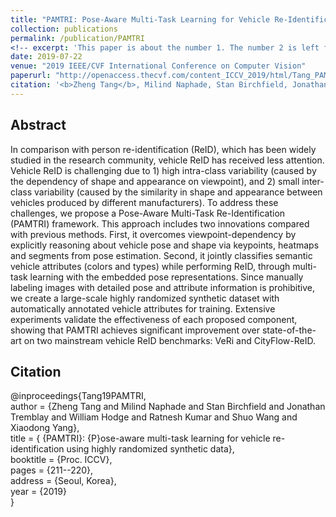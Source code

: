 ```yaml
---
title: "PAMTRI: Pose-Aware Multi-Task Learning for Vehicle Re-Identification Using Highly Randomized Synthetic Data"
collection: publications
permalink: /publication/PAMTRI
<!-- excerpt: 'This paper is about the number 1. The number 2 is left for future work.' -->
date: 2019-07-22
venue: "2019 IEEE/CVF International Conference on Computer Vision"
paperurl: "http://openaccess.thecvf.com/content_ICCV_2019/html/Tang_PAMTRI_Pose-Aware_Multi-Task_Learning_for_Vehicle_Re-Identification_Using_Highly_Randomized_ICCV_2019_paper.html"
citation: '<b>Zheng Tang</b>, Milind Naphade, Stan Birchfield, Jonathan Tremblay, William Hodge, Ratnesh Kumar, Shuo Wang and Xiaodong Yang. "PAMTRI: Pose-aware multi-task learning for vehicle re-identification using highly randomized synthetic data". <i>Proceedings of 2019 IEEE/CVF International Conference on Computer Vision (ICCV 2019)</i>. pp. 211-220. 2019.'
---
```

## Abstract
In comparison with person re-identification (ReID), which has been widely studied in the research community, vehicle ReID has received less attention. Vehicle ReID is challenging due to 1) high intra-class variability (caused by the dependency of shape and appearance on viewpoint), and 2) small inter-class variability (caused by the similarity in shape and appearance between vehicles produced by different manufacturers). To address these challenges, we propose a Pose-Aware Multi-Task Re-Identification (PAMTRI) framework. This approach includes two innovations compared with previous methods. First, it overcomes viewpoint-dependency by explicitly reasoning about vehicle pose and shape via keypoints, heatmaps and segments from pose estimation. Second, it jointly classifies semantic vehicle attributes (colors and types) while performing ReID, through multi-task learning with the embedded pose representations. Since manually labeling images with detailed pose and attribute information is prohibitive, we create a large-scale highly randomized synthetic dataset with automatically annotated vehicle attributes for training. Extensive experiments validate the effectiveness of each proposed component, showing that PAMTRI achieves significant improvement over state-of-the-art on two mainstream vehicle ReID benchmarks: VeRi and CityFlow-ReID.


## Citation
@inproceedings{Tang19PAMTRI,  
author = {Zheng Tang and Milind Naphade and Stan Birchfield and Jonathan Tremblay and William Hodge and Ratnesh Kumar and Shuo Wang and Xiaodong Yang},  
title = { {PAMTRI}: {P}ose-aware multi-task learning for vehicle re-identification using highly randomized synthetic data},  
booktitle = {Proc. ICCV},  
pages = {211--220},  
address = {Seoul, Korea},  
year = {2019}  
}